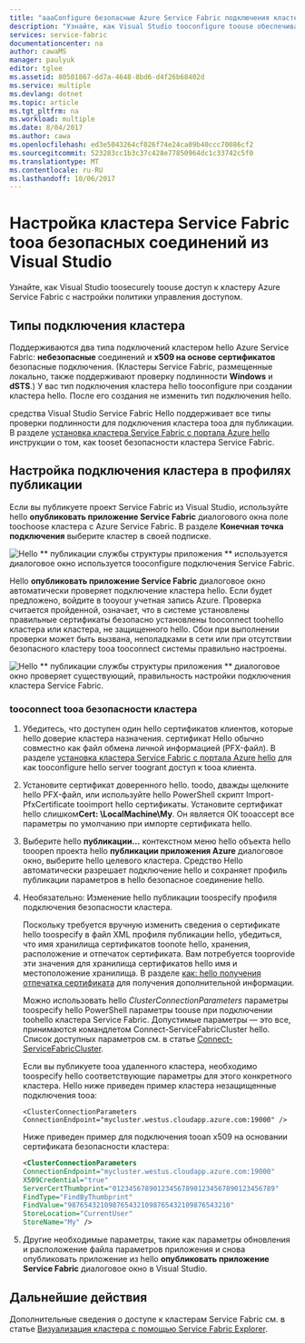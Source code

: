 ```yaml
---
title: "aaaConfigure безопасные Azure Service Fabric подключения кластера | Документы Microsoft"
description: "Узнайте, как Visual Studio tooconfigure toouse обеспечивать безопасность соединений, которые поддерживаются в кластере Azure Service Fabric hello."
services: service-fabric
documentationcenter: na
author: cawaMS
manager: paulyuk
editor: tglee
ms.assetid: 80501867-dd7a-4648-8bd6-d4f26b68402d
ms.service: multiple
ms.devlang: dotnet
ms.topic: article
ms.tgt_pltfrm: na
ms.workload: multiple
ms.date: 8/04/2017
ms.author: cawa
ms.openlocfilehash: ed3e5043264cf026f74e24ca09b40ccc70086cf2
ms.sourcegitcommit: 523283cc1b3c37c428e77850964dc1c33742c5f0
ms.translationtype: MT
ms.contentlocale: ru-RU
ms.lasthandoff: 10/06/2017
---
```

# <a name="configure-secure-connections-tooa-service-fabric-cluster-from-visual-studio"></a>Настройка кластера Service Fabric tooa безопасных соединений из Visual Studio
Узнайте, как Visual Studio toosecurely toouse доступ к кластеру Azure Service Fabric с настройки политики управления доступом.

## <a name="cluster-connection-types"></a>Типы подключения кластера
Поддерживаются два типа подключений кластером hello Azure Service Fabric: **небезопасные** соединений и **x509 на основе сертификатов** безопасные подключения. (Кластеры Service Fabric, размещенные локально, также поддерживают проверку подлинности **Windows** и **dSTS**.) У вас тип подключения кластера hello tooconfigure при создании кластера hello. После его создания не изменить тип подключения hello.

средства Visual Studio Service Fabric Hello поддерживает все типы проверки подлинности для подключения кластера tooa для публикации. В разделе [установка кластера Service Fabric с портала Azure hello](service-fabric-cluster-creation-via-portal.md) инструкции о том, как tooset безопасности кластера Service Fabric.

## <a name="configure-cluster-connections-in-publish-profiles"></a>Настройка подключения кластера в профилях публикации
Если вы публикуете проект Service Fabric из Visual Studio, используйте hello **опубликовать приложение Service Fabric** диалогового окна поле toochoose кластера с Azure Service Fabric. В разделе **Конечная точка подключения** выберите кластер в своей подписке.

![Hello ** публикации службы структуры приложения ** используется диалоговое окно используется tooconfigure подключения Service Fabric.][publishdialog]

Hello **опубликовать приложение Service Fabric** диалоговое окно автоматически проверяет подключение кластера hello. Если будет предложено, войдите в tooyour учетная запись Azure. Проверка считается пройденной, означает, что в системе установлены правильные сертификаты безопасно установлены tooconnect toohello кластера или кластера, не защищенного hello. Сбои при выполнении проверки может быть вызвана, неполадками в сети или при отсутствии безопасного кластеру tooa tooconnect системы правильно настроены.

![Hello ** публикации службы структуры приложения ** диалоговое окно проверяет существующий, правильность настройки подключения кластера Service Fabric.][selectsfcluster]

### <a name="tooconnect-tooa-secure-cluster"></a>tooconnect tooa безопасности кластера
1. Убедитесь, что доступен один hello сертификатов клиентов, которые hello доверие кластера назначения. сертификат Hello обычно совместно как файл обмена личной информацией (PFX-файл). В разделе [установка кластера Service Fabric с портала Azure hello](service-fabric-cluster-creation-via-portal.md) для как tooconfigure hello server toogrant доступ к tooa клиента.
2. Установите сертификат доверенного hello. toodo, дважды щелкните hello PFX-файл, или используйте hello PowerShell скрипт Import-PfxCertificate tooimport hello сертификаты. Установите сертификат hello слишком**Cert: \LocalMachine\My**. Он является ОК tooaccept все параметры по умолчанию при импорте сертификата hello.
3. Выберите hello **публикации...**  контекстном меню hello объекта hello tooopen проекта hello **публикации приложения Azure** диалоговое окно, выберите hello целевого кластера. Средство Hello автоматически разрешает подключение hello и сохраняет профиль публикации параметров в hello безопасное соединение hello.
4. Необязательно: Изменение hello публикации toospecify профиля подключения безопасности кластера.
   
   Поскольку требуется вручную изменить сведения о сертификате hello toospecify в файл XML профиля публикации hello, убедиться, что имя хранилища сертификатов toonote hello, хранения, расположение и отпечаток сертификата. Вам потребуется tooprovide эти значения для хранилища сертификатов hello имя и местоположение хранилища. В разделе [как: hello получения отпечатка сертификата](https://msdn.microsoft.com/library/ms734695\(v=vs.110\).aspx) для получения дополнительной информации.
   
   Можно использовать hello *ClusterConnectionParameters* параметры toospecify hello PowerShell параметры toouse при подключении toohello кластера Service Fabric. Допустимые параметры — это все, принимаются командлетом Connect-ServiceFabricCluster hello. Список доступных параметров см. в статье [Connect-ServiceFabricCluster](https://msdn.microsoft.com/library/mt125938.aspx).
   
   Если вы публикуете tooa удаленного кластера, необходимо toospecify hello соответствующие параметры для этого конкретного кластера. Hello ниже приведен пример кластера незащищенные подключения tooa:
   
   `<ClusterConnectionParameters ConnectionEndpoint="mycluster.westus.cloudapp.azure.com:19000" />`
   
   Ниже приведен пример для подключения tooan x509 на основании сертификата безопасности кластера:
   
   ```xml
   <ClusterConnectionParameters
   ConnectionEndpoint="mycluster.westus.cloudapp.azure.com:19000"
   X509Credential="true"
   ServerCertThumbprint="0123456789012345678901234567890123456789"
   FindType="FindByThumbprint"
   FindValue="9876543210987654321098765432109876543210"
   StoreLocation="CurrentUser"
   StoreName="My" />
   ```
5. Другие необходимые параметры, такие как параметры обновления и расположение файла параметров приложения и снова опубликовать приложение из hello **опубликовать приложение Service Fabric** диалоговое окно в Visual Studio.

## <a name="next-steps"></a>Дальнейшие действия
Дополнительные сведения о доступе к кластерам Service Fabric см. в статье [Визуализация кластера с помощью Service Fabric Explorer](service-fabric-visualizing-your-cluster.md).

<!--Image references-->
[publishdialog]:./media/service-fabric-visualstudio-configure-secure-connections/publishdialog.png
[selectsfcluster]:./media/service-fabric-visualstudio-configure-secure-connections/selectsfcluster.png
